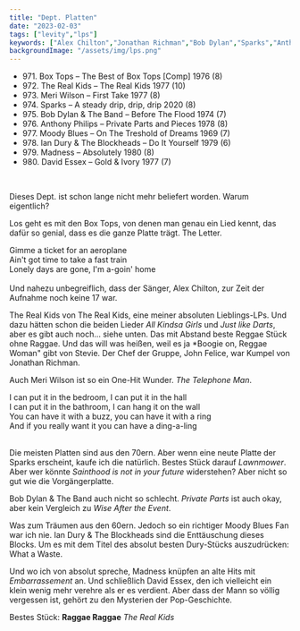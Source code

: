 ```yaml
---
title: "Dept. Platten"
date: "2023-02-03"
tags: ["levity","lps"]
keywords: ["Alex Chilton","Jonathan Richman","Bob Dylan","Sparks","Anthony Philips","David Essex","Meri Wilson","Madness","Ian Dury","Stevie Wonder"]
backgroundImage: "/assets/img/lps.png"
---
```


<ul class="no-bullets">
<li>971. Box Tops – The Best of Box Tops [Comp] 1976 (8)</li>
<li>972. The Real Kids – The Real Kids 1977 (10)</li>
<li>973. Meri Wilson – First Take 1977 (8)</li>
<li>974. Sparks – A steady drip, drip, drip 2020 (8)</li>
<li>975. Bob Dylan & The Band – Before The Flood 1974 (7)</li>
<li>976. Anthony Philips – Private Parts and Pieces 1978 (8)</li>
<li>977. Moody Blues – On The Treshold of Dreams 1969 (7)</li>
<li>978. Ian Dury & The Blockheads – Do It Yourself 1979 (6)</li>
<li>979. Madness – Absolutely 1980 (8)</li>
<li>980. David Essex – Gold & Ivory 1977 (7)</li>
</ul>
</br>

Dieses Dept. ist schon lange nicht mehr beliefert worden. Warum eigentlich?

Los geht es mit den Box Tops, von denen man genau ein Lied kennt, das dafür so genial, dass es die ganze Platte trägt. The Letter. 

Gimme a ticket for an aeroplane<br>
Ain't got time to take a fast train<br>
Lonely days are gone, I'm a-goin' home<br>
<br>
Und nahezu unbegreiflich, dass der Sänger, Alex Chilton, zur Zeit der Aufnahme noch keine 17 war.

The Real Kids von The Real Kids, eine meiner absoluten Lieblings-LPs. Und dazu hätten schon die beiden Lieder *All Kindsa Girls* und *Just like Darts*, aber es gibt auch noch... siehe unten. Das mit Abstand beste Reggae Stück ohne Raggae. Und das will was heißen, weil es ja *Boogie on, Reggae Woman" gibt von Stevie. Der Chef der Gruppe, John Felice, war Kumpel von Jonathan Richman.

Auch Meri Wilson ist so ein One-Hit Wunder. *The Telephone Man*.

I can put it in the bedroom, I can put it in the hall<br>
I can put it in the bathroom, I can hang it on the wall<br>
You can have it with a buzz, you can have it with a ring<br>
And if you really want it you can have a ding-a-ling<br>
<br>

Die meisten Platten sind aus den 70ern. Aber wenn eine neute Platte der Sparks erscheint, kaufe ich die natürlich. Bestes Stück darauf *Lawnmower*. Aber wer könnte *Sainthood is not in your future* widerstehen? Aber nicht so gut wie die Vorgängerplatte.

Bob Dylan & The Band auch nicht so schlecht. *Private Parts* ist auch okay, aber kein Vergleich zu *Wise After the Event*.

Was zum Träumen aus den 60ern. Jedoch so ein richtiger Moody Blues Fan war ich nie. Ian Dury & The Blockheads sind die Enttäuschung dieses Blocks. Um es mit dem Titel des absolut besten Dury-Stücks auszudrücken: What a Waste.

Und wo ich von absolut spreche, Madness knüpfen an alte Hits mit *Embarrassement* an. Und schließlich David Essex, den ich vielleicht ein klein wenig mehr verehre als er es verdient. Aber dass der Mann so völlig vergessen ist, gehört zu den Mysterien der Pop-Geschichte.

Bestes Stück: **Raggae Raggae** *The Real Kids*